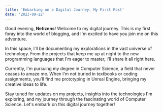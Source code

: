```yaml
---
title: 'Embarking on a Digital Journey: My First Post'
date: '2023-09-22'
---
```


Good evening, **Netizens**! Welcome to my digital journey. This is my first foray into the world of blogging, and I'm excited to have you join me on this adventure.

In this space, I'll be documenting my explorations in the vast universe of technology. From the projects that keep me up at night to the new programming languages that I'm eager to master, I'll share it all right here.

Currently, I'm pursuing my degree in Computer Science, a field that never ceases to amaze me. When I'm not buried in textbooks or coding assignments, you'll find me prototyping in Unreal Engine, bringing my creative ideas to life.

Stay tuned for updates on my projects, insights into the technologies I'm exploring, and my journey through the fascinating world of Computer Science. Let's embark on this digital journey together!